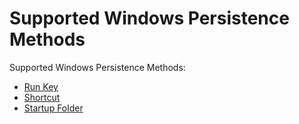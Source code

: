 # Supported Windows Persistence Methods

Supported Windows Persistence Methods:

* [Run Key](./runkey.md)
* [Shortcut](./shortcut.md)
* [Startup Folder](./startupfolder.md)
